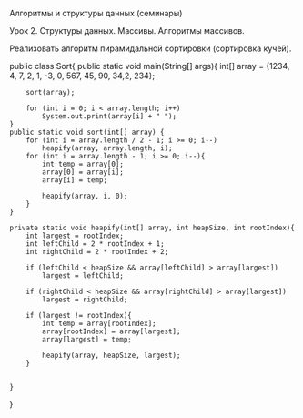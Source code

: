 Алгоритмы и структуры данных (семинары)

Урок 2. Структуры данных. Массивы. Алгоритмы массивов.

Реализовать алгоритм пирамидальной сортировки (сортировка кучей).

public class Sort{
    public static void main(String[] args){
        int[] array = {1234, 4, 7, 2, 1, -3, 0, 567, 45, 90, 34,2, 234};

        sort(array);

        for (int i = 0; i < array.length; i++)
            System.out.print(array[i] + " ");
    }
	public static void sort(int[] array) {
		for (int i = array.length / 2 - 1; i >= 0; i--)
		    heapify(array, array.length, i);
		for (int i = array.length - 1; i >= 0; i--){
		    int temp = array[0];
		    array[0] = array[i];
		    array[i] = temp;
		    
		    heapify(array, i, 0);
		}
	}
	
	private static void heapify(int[] array, int heapSize, int rootIndex){
	    int largest = rootIndex;
	    int leftChild = 2 * rootIndex + 1;
	    int rightChild = 2 * rootIndex + 2;
	    
	    if (leftChild < heapSize && array[leftChild] > array[largest])
	        largest = leftChild;
	    
	    if (rightChild < heapSize && array[rightChild] > array[largest])
	        largest = rightChild;
	    
	    if (largest != rootIndex){
	        int temp = array[rootIndex];
	        array[rootIndex] = array[largest];
	        array[largest] = temp;
	        
	        heapify(array, heapSize, largest);
	    }
	  
	    
	}
}

